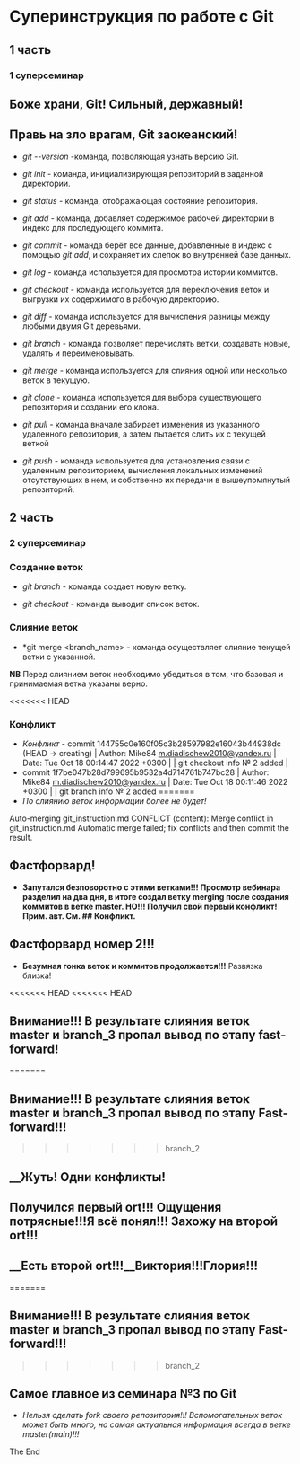 # Суперинструкция по работе с Git
## 1 часть
### 1 суперсеминар

##  __Боже храни, Git! Сильный, державный!__
##  __Правь на зло врагам, Git заокеанский!__


* *git --version* -команда, позволяющая узнать версию Git.

* *git init* - команда, инициализирующая репозиторий в заданной директории.

* *git status* - команда, отображающая состояние репозитория.

* *git add* - команда, добавляет содержимое рабочей директории в индекс для последующего коммита.

* *git commit* - команда берёт все данные, добавленные в индекс с помощью *git add*, и сохраняет их слепок во внутренней базе данных.

* *git log* - команда используется для просмотра истории коммитов.

* *git checkout* - команда используется для переключения веток и выгрузки их содержимого в рабочую директорию.

* *git diff* - команда используется для вычисления разницы между любыми двумя Git деревьями.

* *git branch* - команда позволяет перечислять ветки, создавать новые, удалять и переименовывать.

* *git merge* - команда используется для слияния одной или несколько веток в текущую.

* *git clone* - команда используется для выбора существующего репозитория и создании его клона.

* *git pull* - команда вначале забирает изменения из указанного удаленного репозитория, а затем пытается слить их с текущей веткой

* *git push* - команда используется для установления связи с удаленным репозиторием, вычисления локальных изменений отсутствующих в нем, и собственно их передачи в вышеупомянутый репозиторий.

## 2 часть
### 2 суперсеминар

### Создание веток

* *git branch* - команда создает новую ветку.

* *git checkout* - команда выводит список веток. 

### Слияние веток

* *git merge <branch_name> - команда осуществляет слияние текущей ветки с указанной.

__NB__ Перед слиянием веток необходимо убедиться в том, что базовая и принимаемая ветка указаны верно.

<<<<<<< HEAD
### Конфликт
* *Конфликт* - commit 144755c0e160f05c3b28597982e16043b44938dc (HEAD -> creating)
| Author: Mike84 <m.diadischew2010@yandex.ru>
| Date:   Tue Oct 18 00:14:47 2022 +0300
|
|     git checkout info № 2 added
|
* commit 1f7be047b28d799695b9532a4d714761b747bc28
| Author: Mike84 <m.diadischew2010@yandex.ru>
| Date:   Tue Oct 18 00:11:46 2022 +0300
|
|     git branch info № 2  added
=======
* *По слиянию веток информации более не будет!*

Auto-merging git_instruction.md
CONFLICT (content): Merge conflict in git_instruction.md
Automatic merge failed; fix conflicts and then commit the result.
## Фастфорвард!
* __Запутался безповоротно с этими ветками!!! Просмотр вебинара разделил на два дня, в итоге создал ветку merging после создания коммитов в ветке master. НО!!! Получил свой первый конфликт!Прим. авт. См. ## Конфликт.__

## Фастфорвард номер 2!!!
* __Безумная гонка веток и коммитов продолжается!!!__ Развязка близка!

<<<<<<< HEAD
<<<<<<< HEAD
## Внимание!!! В результате слияния веток master и branch_3 пропал вывод по этапу fast-forward!
=======
## Внимание!!! В результате слияния веток master и branch_3 пропал вывод по этапу Fast-forward!!!
>>>>>>> branch_2

## __Жуть! Одни конфликты!

## Получился первый ort!!! Ощущения потрясные!!!Я всё понял!!! Захожу на второй ort!!!

## __Есть второй ort!!!__Виктория!!!Глория!!!
=======
## Внимание!!! В результате слияния веток master и branch_3 пропал вывод по этапу Fast-forward!!!
>>>>>>> branch_2

## __Самое главное из семинара №3 по Git__

* *Нельзя сделать fork своего репозитория!!! Вспомогательных веток может быть много, но самая актуальная информация всегда в ветке master(main)!!!*

The End